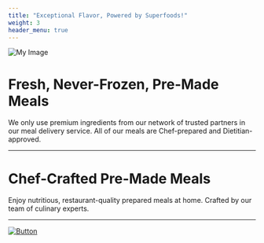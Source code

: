 ```yaml
---
title: "Exceptional Flavor, Powered by Superfoods!"
weight: 3
header_menu: true
---
```


![My Image](images/image9.png)
# Fresh, Never-Frozen, Pre-Made Meals

We only use premium ingredients from our network of trusted partners in our meal delivery service. All of our meals are Chef-prepared and Dietitian-approved.

---

# Chef-Crafted Pre-Made Meals

Enjoy nutritious, restaurant-quality prepared meals at home. Crafted by our team of culinary experts.

---

[![Button](https://img.shields.io/badge/Click%20Me-blue?style=for-the-badge)](https://www.instagram.com/thechefbythecooper?igsh=MWF5NHdvNTJjemR3eQ==)







